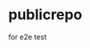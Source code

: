 # publicrepo
for e2e test






































































































































































































































































































































































































































































































































